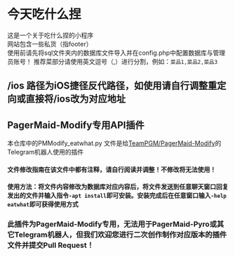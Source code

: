 # 今天吃什么捏
这是一个关于吃什么捏的小程序 \
网站包含一些私货（指footer） \
使用前请先将sql文件夹内的数据库文件导入并在config.php中配置数据库与管理员账号！
推荐菜部分请使用英文逗号（,）进行分割，例如：`菜品1,菜品2,菜品3`
## /ios 路径为iOS捷径反代路径，如使用请自行调整重定向或直接将/ios改为对应地址

## PagerMaid-Modify专用API插件
本仓库中的PMModify_eatwhat.py 文件是给[TeamPGM/PagerMaid-Modify](https://github.com/TeamPGM/PagerMaid-Modify)的Telegram机器人使用的插件
#### 文件修改指南在该文件中都有注释，请自行阅读并调整！不修改将无法使用！
#### 使用方法：将文件内容修改为数据库对应内容后，将文件发送到任意聊天窗口回复发出的文件并输入指令`-apt install`即可安装。安装完成后在任意窗口输入`-help eatwhat`即可获得使用方式
### 此插件为PagerMaid-Modify专用，无法用于PagerMaid-Pyro或其它Telegram机器人，但我们欢迎您进行二次创作制作对应版本的插件文件并提交Pull Request！